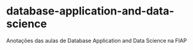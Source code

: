 # database-application-and-data-science
Anotações das aulas de Database Application and Data Science na FIAP
